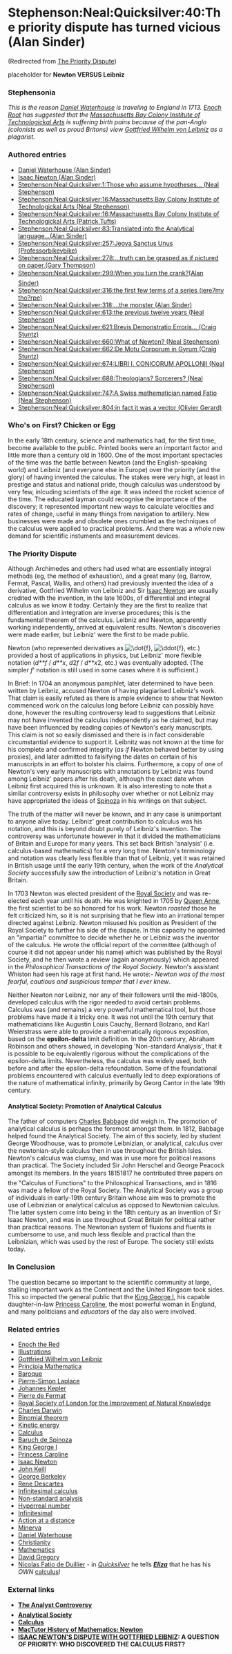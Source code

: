 
# Stephenson:Neal:Quicksilver:40:The priority dispute has turned vicious (Alan Sinder)

(Redirected from [The Priority Dispute](/the-priority-dispute))

placeholder for **Newton VERSUS Leibniz**
### Stephensonia


*This is the reason [Daniel Waterhouse](/daniel-waterhouse) is traveling to England in 1713. [Enoch Root](/stephenson-neal-quicksilver-enoch-root) has suggested that the [Massachusetts Bay Colony Institute of Technologickal Arts](/massachusetts-bay-colony-institute-of-technologickal-arts) is suffering *birth pains* because of the pan-Anglo (colonists as well as proud Britons) view [Gottfried Wilhelm von Leibniz](/gottfried-wilhelm-von-leibniz) as a plagarist.*

### Authored entries


* [Daniel Waterhouse (Alan Sinder)](/daniel-waterhouse-alan-sinder)
* [Isaac Newton (Alan Sinder)](/isaac-newton-alan-sinder)
* [Stephenson:Neal:Quicksilver:1:Those who assume hypotheses... (Neal Stephenson)](/stephenson-neal-quicksilver-1-those-who-assume-hypotheses-neal-stephenson)
* [Stephenson:Neal:Quicksilver:16:Massachusetts Bay Colony Institute of Technologickal Arts (Neal Stephenson)](/stephenson-neal-quicksilver-16-massachusetts-bay-colony-institute-of-technologickal-arts-neal-stephenson)
* [Stephenson:Neal:Quicksilver:16:Massachusetts Bay Colony Institute of Technologickal Arts (Patrick Tufts)](/stephenson-neal-quicksilver-16-massachusetts-bay-colony-institute-of-technologickal-arts-patrick-tufts)
* [Stephenson:Neal:Quicksilver:83:Translated into the Analytical language...(Alan Sinder)](/stephenson-neal-quicksilver-83-translated-into-the-analytical-language-alan-sinder)
* [Stephenson:Neal:Quicksilver:257:Jeova Sanctus Unus (Professorbikeybike)](/stephenson-neal-quicksilver-257-jeova-sanctus-unus-professorbikeybike)
* [Stephenson:Neal:Quicksilver:278:...truth can be grasped as if pictured on paper.(Gary Thompson)](/stephenson-neal-quicksilver-278-truth-can-be-grasped-as-if-pictured-on-paper-gary-thompson)
* [Stephenson:Neal:Quicksilver:299:When you turn the crank?(Alan Sinder)](/stephenson-neal-quicksilver-299-when-you-turn-the-crank-alan-sinder)
* [Stephenson:Neal:Quicksilver:316:the first few terms of a series (jere7my tho?rpe)](/stephenson-neal-quicksilver-316-the-first-few-terms-of-a-series-jere7my-tho-rpe)
* [Stephenson:Neal:Quicksilver:318:...the monster (Alan Sinder)](/stephenson-neal-quicksilver-318-the-monster-alan-sinder)
* [Stephenson:Neal:Quicksilver:613:the previous twelve years (Neal Stephenson)](/stephenson-neal-quicksilver-613-the-previous-twelve-years-neal-stephenson)
* [Stephenson:Neal:Quicksilver:621:Brevis Demonstratio Erroris... (Craig Stuntz)](/stephenson-neal-quicksilver-621-brevis-demonstratio-erroris-craig-stuntz)
* [Stephenson:Neal:Quicksilver:660:What of Newton? (Neal Stephenson)](/stephenson-neal-quicksilver-660-what-of-newton-neal-stephenson)
* [Stephenson:Neal:Quicksilver:662:De Motu Corporum in Gyrum (Craig Stuntz)](/stephenson-neal-quicksilver-662-de-motu-corporum-in-gyrum-craig-stuntz)
* [Stephenson:Neal:Quicksilver:674:LIBRI I. CONICORUM APOLLONII (Neal Stephenson)](/stephenson-neal-quicksilver-674-libri-i-conicorum-apollonii-neal-stephenson)
* [Stephenson:Neal:Quicksilver:688:Theologians? Sorcerers? (Neal Stephenson)](/stephenson-neal-quicksilver-688-theologians-sorcerers-neal-stephenson)
* [Stephenson:Neal:Quicksilver:747:A Swiss mathematician named Fatio (Neal Stephenson)](/stephenson-neal-quicksilver-747-a-swiss-mathematician-named-fatio-neal-stephenson)
* [Stephenson:Neal:Quicksilver:804:in fact it was a vector (Olivier Gerard)](/stephenson-neal-quicksilver-804-in-fact-it-was-a-vector-olivier-gerard)


### Who's on First? Chicken or Egg


In the early 18th century, science and mathematics had, for the first time, become available to the public. Printed books were an important factor and little more than a century old in 1600. One of the most important spectacles of the time was the battle between Newton (and the English-speaking world) and Leibniz (and everyone else in Europe) over the priority (and the glory) of having invented the calculus. The stakes were very high, at least in prestige and status and national pride, though calculus was understood by very few, inlcuding scientists of the age. It was indeed the rocket science of the time. The educated layman could recognise the importance of the discovery; it represented important new ways to calculate velocities and rates of change, useful in many things from navigation to artillery. New businesses were made and obsolete ones crumbled as the techniques of the calculus were applied to practical problems. And there was a whole new demand for scientific instuments and measurement devices.

### The Priority Dispute


Although Archimedes and others had used what are essentially integral methods (eg, the method of exhaustion), and a great many (eg, Barrow, Fermat, Pascal, Wallis, and others) had previously invented the idea of a derivative, Gottfried Wilhelm von Leibniz and Sir [Isaac Newton](/isaac-newton) are usually credited with the invention, in the late 1600s, of differential and integral calculus as we know it today. Certainly they are the first to realize that differentiation and integration are inverse procedures; this is the fundamental theorem of the calculus. Leibniz and Newton, apparently working independently, arrived at equivalent results. Newton's discoveries were made earlier, but Leibniz' were the first to be made public.

Newton (who represented derivatives as ![\dot{f}](/web/20060725230221im_/http://www.metaweb.com/wiki/upload/math/95e15cc14386404b1be183a1a1e2db8d.png), ![\ddot{f}](/web/20060725230221im_/http://www.metaweb.com/wiki/upload/math/8bc3aff6a9feb7f9a04b9088c78c0162.png), etc.) provided a host of applications in physics, but Leibniz' more flexible notation (*d**f* / *d**x*, *d*2*f* / *d**x*2, etc.) was eventually adopted. (The simpler *f*' notation is still used in some cases where it is sufficient.)

In Brief: In 1704 an anonymous pamphlet, later determined to have been written by Leibniz, accused Newton of having plagiarised Leibniz's work. That claim is easily refuted as there is ample evidence to show that Newton commenced work on the calculus long before Leibniz can possibly have done, however the resulting controversy lead to suggestions that Leibniz may not have invented the calculus independently as he claimed, but may have been influenced by reading copies of Newton's early manuscripts. This claim is not so easily dismissed and there is in fact considerable circumstantial evidence to support it. 
Leibnitz was not known at the time for his complete and confirmed integrity (*as if* Newton behaved better by using proxies), and later admitted to falsifying the dates on certain of his manuscripts in an effort to bolster his claims. Furthermore, a copy of one of Newton's very early manuscripts with annotations by Leibniz was found among Leibniz' papers after his death, although the exact date when Leibniz first acquired this is unknown. It is also interesting to note that a similar controversy exists in philosophy over whether or not Leibniz may have appropriated the ideas of [Spinoza](/baruch-de-spinoza) in his writings on that subject.

The truth of the matter will never be known, and in any case is unimportant to anyone alive today. Leibniz' great contribution to calculus was his notation, and this is beyond doubt purely of Leibniz's invention. The controversy was unfortunate however in that it divided the mathematicians of Britain and Europe for many years. This set back British 'analysis' (i.e. calculus-based mathematics) for a very long time. Newton's terminology and notation was clearly less flexible than that of Leibniz, yet it was retained in British usage until the early 19th century, when the work of the *Analytical Society* successfully saw the introduction of Leibniz's notation in Great Britain. 

In 1703 Newton was elected president of the [Royal Society](/royal-society) and was re-elected each year until his death. He was knighted in 1705 by [Queen Anne](/queen-anne), the first scientist to be so honored for his work. Newton *roasted* those he felt criticized him, so it is not surprising that he flew into an irrational temper directed against Leibniz. Newton misused his position as President of the Royal Society to further his side of the dispute. In this capacity he appointed an "impartial" committee to decide whether he or Leibniz was the inventor of the calculus. He wrote the official report of the committee (although of course it did not appear under his name) which was published by the Royal Society, and he then wrote a review (again anonymously) which appeared in the *Philosophical Transactions of the Royal Society*. 
Newton's assistant Whiston had seen his rage at first hand. He wrote:- *Newton was of the most fearful, cautious and suspicious temper that I ever knew*. 

Neither Newton nor Leibniz, nor any of their followers until the mid-1800s, developed calculus with the rigor needed to avoid certain problems. Calculus was (and remains) a very powerful mathematical tool, but those problems have made it a tricky one. It was not until the 19th century that mathematicians like Augustin Louis Cauchy, Bernard Bolzano, and Karl Weierstrass were able to provide a mathematically rigorous exposition, based on the **epsilon-delta** limit definition. In the 20th century, Abraham Robinson and others showed, in developing 'Non-standard Analysis', that it is possible to be equivalently rigorous without the complications of the epsilon-delta limits. Nevertheless, the calculus was widely used, both before and after the epsilon-delta refoundation. Some of the foundational problems encountered with calculus eventually led to deep explorations of the nature of mathematical infinity, primarily by Georg Cantor in the late 19th century. 

#### Analytical Society: Promotion of Analytical Calculus


The father of computers [Charles Babbage](/charles-babbage) did weigh in. The promotion of analytical calculus is perhaps the foremost amongst them. In 1812, Babbage helped found the Analytical Society. The aim of this society, led by student George Woodhouse, was to promote Leibnizian, or analytical, calculus over the newtonian-style calculus then in use throughout the British Isles. Newton's calculus was clumsy, and was in use more for political reasons than practical. The Society included Sir John Herschel and George Peacock amongst its members. In the years 18151817 he contributed three papers on the "Calculus of Functions" to the Philosophical Transactions, and in 1816 was made a fellow of the Royal Society. The Analytical Society was a group of individuals in early-19th century Britain whose aim was to promote the use of Leibnizian or analytical calculus as opposed to Newtonian calculus. The latter system come into being in the 18th century as an invention of Sir Isaac Newton, and was in use throughout Great Britain for political rather than practical reasons. The Newtonian system of fluxions and fluents is cumbersome to use, and much less flexible and practical than the Leibnizian, which was used by the rest of Europe. The society still exists today. 

### In Conclusion


The question became so important to the scientific community at large, stalling important work as the Continent and the United Kingsom took sides. This so impacted the general public that the [King George I](/george-i-of-england), his capable daughter-in-law [Princess Caroline](/caroline-of-ansbach), the most powerful woman in England, and many politicians and *educators* of the day also were involved.

### Related entries


* [Enoch the Red](/stephenson-neal-quicksilver-enoch-root)
* [Illustrations](/stephenson-neal-quicksilver-list-of-figures-and-illustrations)
* [Gottfried Wilhelm von Leibniz](/gottfried-wilhelm-von-leibniz)
* [Principia Mathematica](/principia-mathematica)
* [Baroque](/baroque)
* [Pierre-Simon Laplace](/pierre-simon-laplace)
* [Johannes Kepler](/johannes-kepler)
* [Pierre de Fermat](/pierre-de-fermat)
* [Royal Society of London for the Improvement of Natural Knowledge](/royal-society-of-london-for-the-improvement-of-natural-knowledge)
* [Charles Darwin](/charles-darwin)
* [Binomial theorem](/binomial-theorem)
* [Kinetic energy](/kinetic-energy)
* [Calculus](/calculus)
* [Baruch de Spinoza](/baruch-de-spinoza)
* [King George I](/george-i-of-england)
* [Princess Caroline](/caroline-of-ansbach)
* [Isaac Newton](/isaac-newton)
* [John Keill](/john-keill)
* [George Berkeley](/george-berkeley)
* [Rene Descartes](/rene-descartes)
* [Infinitesimal calculus](/infinitesimal-calculus)
* [Non-standard analysis](/non-standard-analysis)
* [Hyperreal number](/hyperreal-number)
* [Infinitesimal](/infinitesimal)
* [Action at a distance](/action-at-a-distance)
* [Minerva](/minerva)
* [Daniel Waterhouse](/daniel-waterhouse)
* [Christianity](/christianity)
* [Mathematics](/mathematics)
* [David Gregory](/david-gregory)
* [Nicolas Fatio de Duillier](/nicolas-fatio-de-duillier) - in *[Quicksilver](/quicksilver)* he tells ***[Eliza](/eliza-de-la-zeur)*** that he has his *OWN* [calculus](/calculus)!


### External links


* **[The Analyst Controversy](/http-www-maths-tcd-ie-pub-histmath-people-berkeley-analcont-html)**
* **[Analytical Society](/http-en2-wikipedia-org-wiki-analytical-society)**
* **[Calculus](/http-en2-wikipedia-org-wiki-calculus)**
* **[MacTutor History of Mathematics: Newton](/http-www-gap-dcs-st-and-ac-uk-history-mathematicians-newton-html)**
* **[ISAAC NEWTON'S DISPUTE WITH GOTTFRIED LEIBNIZ](/http-hydro4-sci-fau-edu-rjordan-phy1931-newton-newton-htm): A QUESTION OF PRIORITY: WHO DISCOVERED THE CALCULUS FIRST?**
